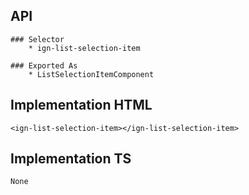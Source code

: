 ## API
    ### Selector
        * ign-list-selection-item
    
    ### Exported As
        * ListSelectionItemComponent

## Implementation HTML
    <ign-list-selection-item></ign-list-selection-item>

## Implementation TS
    None